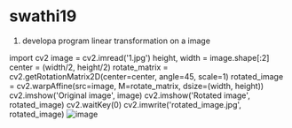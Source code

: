 # swathi19

1) developa program linear transformation on a image











import cv2
image = cv2.imread('1.jpg')
height, width = image.shape[:2]
center = (width/2, height/2)
rotate_matrix = cv2.getRotationMatrix2D(center=center, angle=45, scale=1)
rotated_image = cv2.warpAffine(src=image, M=rotate_matrix, dsize=(width, height))
cv2.imshow('Original image', image)
cv2.imshow('Rotated image', rotated_image)
cv2.waitKey(0)
cv2.imwrite('rotated_image.jpg', rotated_image)
![image](https://user-images.githubusercontent.com/97158063/148200809-dce46198-83a4-400c-a77c-ec319ebe86ee.png)
